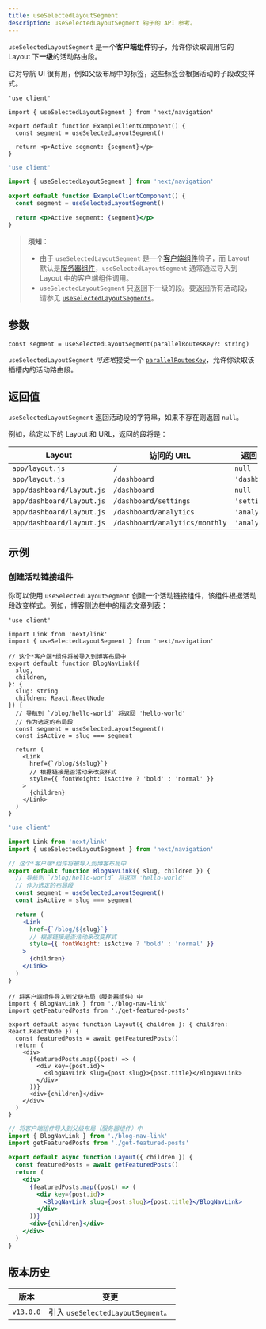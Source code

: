 ```yaml
---
title: useSelectedLayoutSegment
description: useSelectedLayoutSegment 钩子的 API 参考。
---
```


`useSelectedLayoutSegment` 是一个**客户端组件**钩子，允许你读取调用它的 Layout 下**一级**的活动路由段。

它对导航 UI 很有用，例如父级布局中的标签，这些标签会根据活动的子段改变样式。

```tsx switcher
'use client'

import { useSelectedLayoutSegment } from 'next/navigation'

export default function ExampleClientComponent() {
  const segment = useSelectedLayoutSegment()

  return <p>Active segment: {segment}</p>
}
```

```jsx switcher
'use client'

import { useSelectedLayoutSegment } from 'next/navigation'

export default function ExampleClientComponent() {
  const segment = useSelectedLayoutSegment()

  return <p>Active segment: {segment}</p>
}
```

> **须知**：
>
> - 由于 `useSelectedLayoutSegment` 是一个[客户端组件](/docs/nextjs-cn/app/building-your-application/rendering/client-components)钩子，而 Layout 默认是[服务器组件](/docs/nextjs-cn/app/building-your-application/rendering/server-components)，`useSelectedLayoutSegment` 通常通过导入到 Layout 中的客户端组件调用。
> - `useSelectedLayoutSegment` 只返回下一级的段。要返回所有活动段，请参见 [`useSelectedLayoutSegments`](/docs/nextjs-cn/app/api-reference/functions/use-selected-layout-segments)。

## 参数

```tsx
const segment = useSelectedLayoutSegment(parallelRoutesKey?: string)
```

`useSelectedLayoutSegment` *可选地*接受一个 [`parallelRoutesKey`](/docs/nextjs-cn/app/building-your-application/routing/index/parallel-routes#useselectedlayoutsegments)，允许你读取该插槽内的活动路由段。

## 返回值

`useSelectedLayoutSegment` 返回活动段的字符串，如果不存在则返回 `null`。

例如，给定以下的 Layout 和 URL，返回的段将是：

| Layout                    | 访问的 URL                     | 返回的段      |
| ------------------------- | ------------------------------ | ------------- |
| `app/layout.js`           | `/`                            | `null`        |
| `app/layout.js`           | `/dashboard`                   | `'dashboard'` |
| `app/dashboard/layout.js` | `/dashboard`                   | `null`        |
| `app/dashboard/layout.js` | `/dashboard/settings`          | `'settings'`  |
| `app/dashboard/layout.js` | `/dashboard/analytics`         | `'analytics'` |
| `app/dashboard/layout.js` | `/dashboard/analytics/monthly` | `'analytics'` |

## 示例

### 创建活动链接组件

你可以使用 `useSelectedLayoutSegment` 创建一个活动链接组件，该组件根据活动段改变样式。例如，博客侧边栏中的精选文章列表：

```tsx switcher
'use client'

import Link from 'next/link'
import { useSelectedLayoutSegment } from 'next/navigation'

// 这个*客户端*组件将被导入到博客布局中
export default function BlogNavLink({
  slug,
  children,
}: {
  slug: string
  children: React.ReactNode
}) {
  // 导航到 `/blog/hello-world` 将返回 'hello-world'
  // 作为选定的布局段
  const segment = useSelectedLayoutSegment()
  const isActive = slug === segment

  return (
    <Link
      href={`/blog/${slug}`}
      // 根据链接是否活动来改变样式
      style={{ fontWeight: isActive ? 'bold' : 'normal' }}
    >
      {children}
    </Link>
  )
}
```

```jsx switcher
'use client'

import Link from 'next/link'
import { useSelectedLayoutSegment } from 'next/navigation'

// 这个*客户端*组件将被导入到博客布局中
export default function BlogNavLink({ slug, children }) {
  // 导航到 `/blog/hello-world` 将返回 'hello-world'
  // 作为选定的布局段
  const segment = useSelectedLayoutSegment()
  const isActive = slug === segment

  return (
    <Link
      href={`/blog/${slug}`}
      // 根据链接是否活动来改变样式
      style={{ fontWeight: isActive ? 'bold' : 'normal' }}
    >
      {children}
    </Link>
  )
}
```

```tsx switcher
// 将客户端组件导入到父级布局（服务器组件）中
import { BlogNavLink } from './blog-nav-link'
import getFeaturedPosts from './get-featured-posts'

export default async function Layout({ children }: { children: React.ReactNode }) {
  const featuredPosts = await getFeaturedPosts()
  return (
    <div>
      {featuredPosts.map((post) => (
        <div key={post.id}>
          <BlogNavLink slug={post.slug}>{post.title}</BlogNavLink>
        </div>
      ))}
      <div>{children}</div>
    </div>
  )
}
```

```jsx switcher
// 将客户端组件导入到父级布局（服务器组件）中
import { BlogNavLink } from './blog-nav-link'
import getFeaturedPosts from './get-featured-posts'

export default async function Layout({ children }) {
  const featuredPosts = await getFeaturedPosts()
  return (
    <div>
      {featuredPosts.map((post) => (
        <div key={post.id}>
          <BlogNavLink slug={post.slug}>{post.title}</BlogNavLink>
        </div>
      ))}
      <div>{children}</div>
    </div>
  )
}
```

## 版本历史

| 版本      | 变更                              |
| --------- | --------------------------------- |
| `v13.0.0` | 引入 `useSelectedLayoutSegment`。 |
